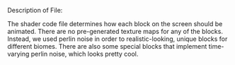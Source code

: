 Description of File: 

The shader code file determines how each block on the screen should be animated. There are no pre-generated texture maps for any of the blocks. 
Instead, we used perlin noise in order to realistic-looking, unique blocks for different biomes. There are also some special blocks
that implement time-varying perlin noise, which looks pretty cool. 